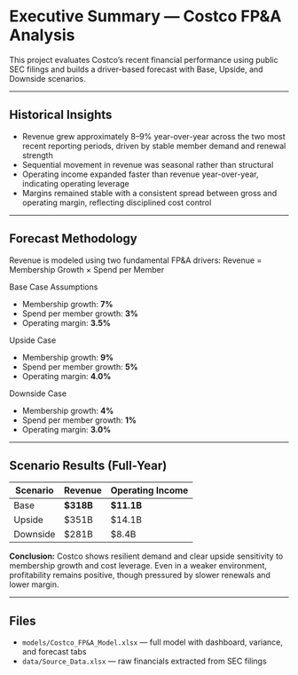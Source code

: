 # Executive Summary — Costco FP&A Analysis

This project evaluates Costco’s recent financial performance using public SEC filings and builds a driver-based forecast with Base, Upside, and Downside scenarios.

---

## Historical Insights

- Revenue grew approximately 8–9% year-over-year across the two most recent reporting periods, driven by stable member demand and renewal strength
- Sequential movement in revenue was seasonal rather than structural
- Operating income expanded faster than revenue year-over-year, indicating operating leverage
- Margins remained stable with a consistent spread between gross and operating margin, reflecting disciplined cost control

---

## Forecast Methodology

Revenue is modeled using two fundamental FP&A drivers:
Revenue = Membership Growth × Spend per Member

Base Case Assumptions  
- Membership growth: **7%**  
- Spend per member growth: **3%**  
- Operating margin: **3.5%**

Upside Case  
- Membership growth: **9%**  
- Spend per member growth: **5%**  
- Operating margin: **4.0%**

Downside Case  
- Membership growth: **4%**  
- Spend per member growth: **1%**  
- Operating margin: **3.0%**

---

## Scenario Results (Full-Year)

| Scenario | Revenue | Operating Income |
|---------|---------|------------------|
| Base | **$318B** | **$11.1B** |
| Upside | $351B | $14.1B |
| Downside | $281B | $8.4B |

**Conclusion:** Costco shows resilient demand and clear upside sensitivity to membership growth and cost leverage. Even in a weaker environment, profitability remains positive, though pressured by slower renewals and lower margin.

---

## Files
- `models/Costco_FP&A_Model.xlsx` — full model with dashboard, variance, and forecast tabs  
- `data/Source_Data.xlsx` — raw financials extracted from SEC filings  

